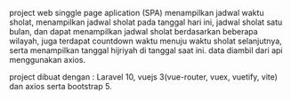 project web singgle page aplication (SPA) menampilkan jadwal waktu sholat, menampilkan jadwal sholat pada tanggal hari ini, jadwal sholat satu bulan, dan dapat menampilkan jadwal sholat berdasarkan beberapa wilayah, juga terdapat countdown waktu menuju waktu sholat selanjutnya, serta menampilkan tanggal hijriyah di tanggal saat ini. data diambil dari api menggunakan axios. 

project dibuat dengan : Laravel 10, vuejs 3(vue-router, vuex, vuetify, vite) dan axios serta bootstrap 5.